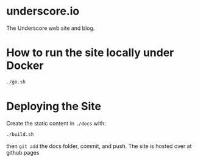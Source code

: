 # underscore.io

The Underscore web site and blog.

# How to run the site locally under Docker

```bash
./go.sh
```

# Deploying the Site

Create the static content in `./docs` with:

```bash
./build.sh
```

then `git add` the docs folder, commit, and push.
The site is hosted over at github pages


